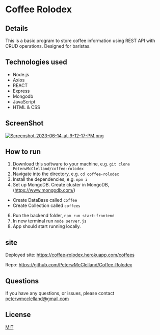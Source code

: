 # Coffee Rolodex

## Details

This is a basic program to store coffee information using REST API with CRUD operations. Designed for baristas.

## Technologies used

- Node.js
- Axios 
- REACT
- Express
- Mongodb
- JavaScript
- HTML & CSS

## ScreenShot

[![Screenshot-2023-06-14-at-9-12-17-PM.png](https://i.postimg.cc/jC0khdrb/Screenshot-2023-06-14-at-9-12-17-PM.png)](https://postimg.cc/Cn7Nh01P)


## How to run 

1. Download this software to your machine, e.g. `git clone PeterwMcClelland/coffee-rolodex`
2. Navigate into the directory, e.g. `cd coffee-rolodex`
3. Install the dependencies, e.g. `npm i`
4. Set up MongoDB. Create cluster in MongoDB, (https://www.mongodb.com/)
- Create DataBase called `coffee` 
- Create Collection called `coffees`
6. Run the backend folder, `npm run start:frontend`
7. In new terminal run `node server.js`
9. App should start running locally.

## site

Deployed site: https://coffee-rolodex.herokuapp.com/coffees

Repo: https://github.com/PeterwMcClelland/Coffee-Rolodex

## Questions

If you have any questions, or issues, please contact peterwmcclelland@gmail.com

## License 
[MIT](/LICENSE)
